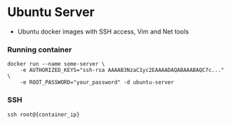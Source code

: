 # Ubuntu Server

- Ubuntu docker images with SSH access, Vim and Net tools

### Running container
```
docker run --name some-server \
    -e AUTHORIZED_KEYS="ssh-rsa AAAAB3NzaC1yc2EAAAADAQABAAABAQC7c..." \
    -e ROOT_PASSWORD="your_password" -d ubuntu-server
```

### SSH
```
ssh root@{container_ip}
```
